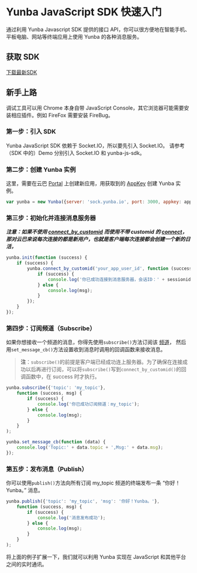 # Yunba JavaScript SDK 快速入门

通过利用 Yunba Javascript SDK 提供的接口 API，你可以很方便地在智能手机、平板电脑、网站等终端应用上使用 Yunba 的各种消息服务。
    

## 获取 SDK

[下载最新SDK](https://github.com/yunba/yunba-javascript-sdk)


## 新手上路

调试工具可以用 Chrome 本身自带 JavaScript Console，其它浏览器可能需要安装相应插件。例如 FireFox 需要安装 FireBug。


### 第一步：引入 SDK

Yunba JavaScript SDK 依赖于 Socket.IO，所以要先引入 Socket.IO。
请参考（SDK 中的）Demo 分别引入 Socket.IO 和 yunba-js-sdk。


### 第二步：创建 Yunba 实例

这里，需要在云巴 [Portal](product_kb_portal.md) 上创建新应用，用获取到的 [AppKey](product_kb_app_key.md) 创建 Yunba 实例。

```javascript
var yunba = new Yunba({server: 'sock.yunba.io', port: 3000, appkey: appkey});
```


### 第三步：初始化并连接消息服务器

***注意：如果不使用 [connect_by_customid](https://yunba.io/docs/js_sdk_api_manual#connect_by_customid) 而使用不带 customid 的 [connect](https://yunba.io/docs/js_sdk_api_manual#connect)，那对云巴来说每次连接的都是新用户，也就是客户端每次连接都会创建一个新的日活，***

```javascript
yunba.init(function (success) {
    if (success) {
        yunba.connect_by_customid('your_app_user_id', function (success, msg, sessionid) {
            if (success) {
                console.log('你已成功连接到消息服务器，会话ID：' + sessionid);
            } else {
                console.log(msg);
            }
        });
    }
});
```


### 第四步：订阅频道（Subscribe）

如果你想接收一个频道的消息，你得先使用`subscribe()`方法订阅该 [频道](product_kb_topic_and_alias.md)，
然后用`set_message_cb()`方法设置收到消息时调用的回调函数来接收消息。

>**注**：`subscribe()`的前提是客户端已经成功连上服务器。为了确保在连接成功以后再进行订阅，可以将`subscribe()`写到`connect_by_customid()`的回调函数中，在 success 时才执行。

```javascript
yunba.subscribe({'topic': 'my_topic'}, 
    function (success, msg) {
        if (success) {
            console.log('你已成功订阅频道：my_topic');
        } else {
            console.log(msg);
        }
    }
);

yunba.set_message_cb(function (data) {
    console.log('Topic:' + data.topic + ',Msg:' + data.msg);
});
```


### 第五步：发布消息（Publish）

你可以使用`publish()`方法向所有订阅 my_topic 频道的终端发布一条 “你好！Yunba。” 消息。

```javascript
yunba.publish({'topic': 'my_topic', 'msg': '你好！Yunba。'},
    function (success, msg) {
        if (success) {
            console.log('消息发布成功');
        } else {
            console.log(msg);
        }
    }
);
```

将上面的例子扩展一下，我们就可以利用 Yunba 实现在 JavaScript 和其他平台之间的实时通讯。

